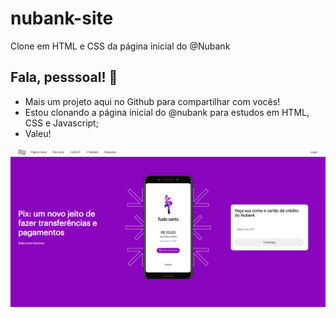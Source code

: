 # nubank-site

Clone em HTML e CSS da página inicial do @Nubank

## Fala, pesssoal! :punch:

- Mais um projeto aqui no Github para compartilhar com vocês!
- Estou clonando a página inicial do @nubank para estudos em HTML, CSS e Javascript;
- Valeu!

<a href="https://nubank-site.netlify.app/" target="_blank"><img src=".github/print.png" alt="Clone Nubank" title="Clone Nubank" /></a>
